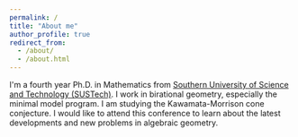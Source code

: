 ```yaml
---
permalink: /
title: "About me"
author_profile: true
redirect_from: 
  - /about/
  - /about.html
---
```


I'm a fourth year Ph.D. in Mathematics from [Southern University of Science and Technology (SUSTech)](http://www.sustech.edu.cn/en/). I work in birational geometry, especially the minimal model program. I am studying the Kawamata-Morrison cone conjecture. I would like to attend this conference to learn about the latest developments and new problems in algebraic geometry.
